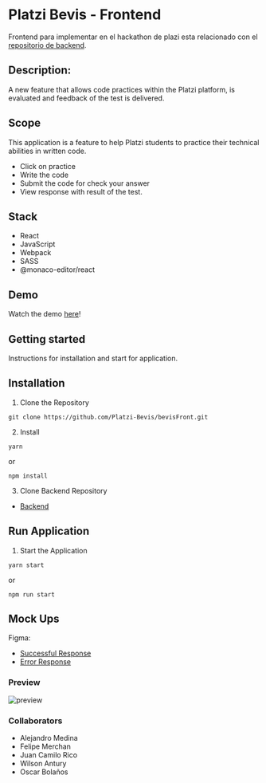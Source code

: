 # Platzi Bevis - Frontend
Frontend para implementar  en el hackathon de plazi 
esta relacionado con el [repositorio de backend](https://github.com/Platzi-Bevis/bevisback).
## Description:
A new feature that allows code practices within the Platzi platform, is evaluated and feedback of the test is delivered.
## Scope
This application is a feature to help Platzi students to practice their technical abilities in written code.
- Click on practice
- Write the code
- Submit the code for check your answer
- View response with result of the test.
## Stack
- React
- JavaScript
- Webpack
- SASS
- @monaco-editor/react
## Demo
Watch the demo [here](https://platzi-bevis.github.io/bevisFront/)!
## **Getting started**
Instructions for installation and start for application.
## Installation
1. Clone the Repository
```console
git clone https://github.com/Platzi-Bevis/bevisFront.git
```
2. Install
```console
yarn
```
or
```console
npm install
```
3. Clone Backend Repository
- [Backend](https://github.com/Platzi-Bevis/bevisback)
## Run Application
1. Start the Application
```console
yarn start 
```
or
```console
npm run start
```
## Mock Ups
Figma:
- [Successful Response](https://www.figma.com/proto/wa37bv6G6fOWuer97ayO5M/platzi-brevi?node-id=1%3A2&viewport=390%2C-227%2C0.25&scaling=min-zoom)
- [Error Response](https://www.figma.com/proto/wa37bv6G6fOWuer97ayO5M/platzi-brevi?node-id=3%3A375&viewport=718%2C481%2C0.3093065619468689&scaling=scale-down)
### Preview
![preview](https://media.discordapp.net/attachments/789228524413780018/789979897027362816/unknown.png?width=942&height=475)
### Collaborators
- Alejandro Medina
- Felipe Merchan
- Juan Camilo Rico
- Wilson Antury
- Oscar Bolaños

